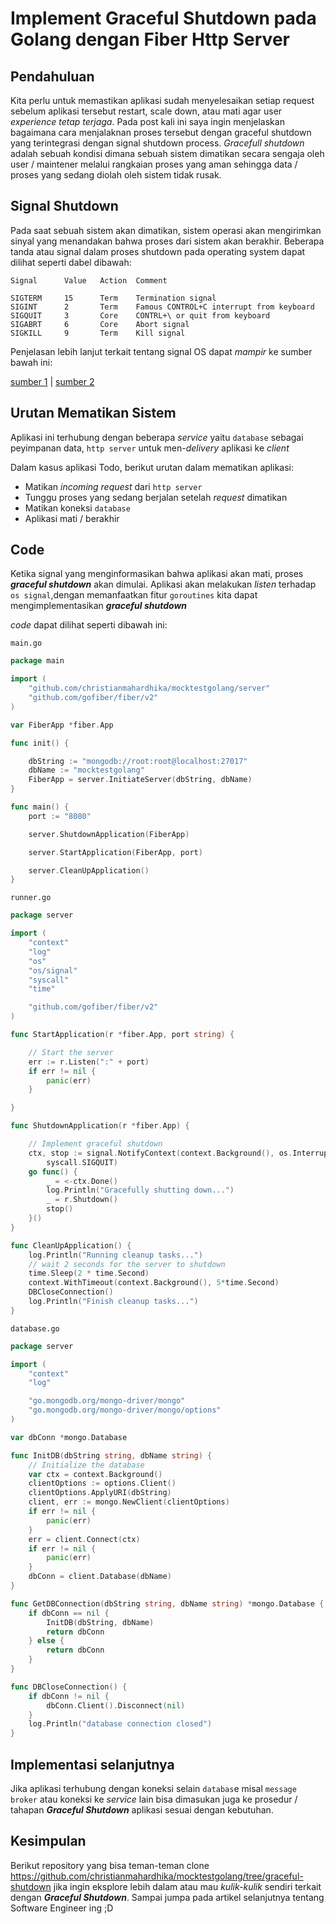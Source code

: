 # Implement Graceful Shutdown pada Golang dengan Fiber Http Server

## **Pendahuluan**

Kita perlu untuk memastikan aplikasi sudah menyelesaikan setiap request sebelum aplikasi tersebut restart, scale down, atau mati agar user *experience tetap terjaga*. Pada post kali ini saya ingin menjelaskan bagaimana cara menjalaknan proses tersebut dengan graceful shutdown yang terintegrasi dengan signal shutdown process. *Gracefull shutdown* adalah sebuah kondisi dimana sebuah sistem dimatikan secara sengaja oleh user / maintener melalui rangkaian proses yang aman sehingga data / proses yang sedang diolah oleh sistem tidak rusak.

## **Signal Shutdown**

Pada saat sebuah sistem akan dimatikan, sistem operasi akan mengirimkan sinyal yang menandakan bahwa proses dari sistem akan berakhir. Beberapa tanda atau signal dalam proses shutdown pada operating system dapat dilihat seperti dabel dibawah:

```text
Signal	    Value	Action	Comment

SIGTERM	    15	    Term	Termination signal
SIGINT  	2	    Term	Famous CONTROL+C interrupt from keyboard
SIGQUIT	    3	    Core	CONTRL+\ or quit from keyboard
SIGABRT	    6	    Core	Abort signal
SIGKILL	    9	    Term	Kill signal
```

Penjelasan lebih lanjut terkait tentang signal OS dapat *mampir* ke sumber bawah ini:

[sumber 1](https://github.com/drbeco/killgracefully) | [sumber 2](https://man7.org/linux/man-pages/man7/signal.7.html)

## **Urutan Mematikan Sistem**

Aplikasi ini terhubung dengan beberapa *service* yaitu `database` sebagai peyimpanan data, `http server` untuk men-*delivery* aplikasi ke *client*

Dalam kasus aplikasi Todo, berikut urutan dalam mematikan aplikasi:

- Matikan *incoming request* dari `http server`
- Tunggu proses yang sedang berjalan setelah *request* dimatikan
- Matikan koneksi `database`
- Aplikasi mati / berakhir
## **Code**

 Ketika signal yang menginformasikan bahwa aplikasi akan mati, proses ***graceful shutdown*** akan dimulai. Aplikasi akan melakukan *listen* terhadap `os signal`,dengan memanfaatkan fitur `goroutines` kita dapat mengimplementasikan ***graceful shutdown*** 

*code* dapat dilihat seperti dibawah ini:

`main.go`

```go
package main

import (
	"github.com/christianmahardhika/mocktestgolang/server"
	"github.com/gofiber/fiber/v2"
)

var FiberApp *fiber.App

func init() {

	dbString := "mongodb://root:root@localhost:27017"
	dbName := "mocktestgolang"
	FiberApp = server.InitiateServer(dbString, dbName)
}

func main() {
	port := "8080"

	server.ShutdownApplication(FiberApp)

	server.StartApplication(FiberApp, port)

	server.CleanUpApplication()
}

```

`runner.go`

```go
package server

import (
	"context"
	"log"
	"os"
	"os/signal"
	"syscall"
	"time"

	"github.com/gofiber/fiber/v2"
)

func StartApplication(r *fiber.App, port string) {

	// Start the server
	err := r.Listen(":" + port)
	if err != nil {
		panic(err)
	}

}

func ShutdownApplication(r *fiber.App) {

	// Implement graceful shutdown
	ctx, stop := signal.NotifyContext(context.Background(), os.Interrupt, syscall.SIGTERM,
		syscall.SIGQUIT)
	go func() {
		_ = <-ctx.Done()
		log.Println("Gracefully shutting down...")
		_ = r.Shutdown()
		stop()
	}()
}

func CleanUpApplication() {
	log.Println("Running cleanup tasks...")
	// wait 2 seconds for the server to shutdown
	time.Sleep(2 * time.Second)
	context.WithTimeout(context.Background(), 5*time.Second)
	DBCloseConnection()
	log.Println("Finish cleanup tasks...")
}
```

`database.go`

```go
package server

import (
	"context"
	"log"

	"go.mongodb.org/mongo-driver/mongo"
	"go.mongodb.org/mongo-driver/mongo/options"
)

var dbConn *mongo.Database

func InitDB(dbString string, dbName string) {
	// Initialize the database
	var ctx = context.Background()
	clientOptions := options.Client()
	clientOptions.ApplyURI(dbString)
	client, err := mongo.NewClient(clientOptions)
	if err != nil {
		panic(err)
	}
	err = client.Connect(ctx)
	if err != nil {
		panic(err)
	}
	dbConn = client.Database(dbName)
}

func GetDBConnection(dbString string, dbName string) *mongo.Database {
	if dbConn == nil {
		InitDB(dbString, dbName)
		return dbConn
	} else {
		return dbConn
	}
}

func DBCloseConnection() {
	if dbConn != nil {
		dbConn.Client().Disconnect(nil)
	}
	log.Println("database connection closed")
}
```

## **Implementasi selanjutnya**

Jika aplikasi terhubung dengan koneksi selain `databas`e misal `message broker` atau koneksi ke *service* lain bisa dimasukan juga ke prosedur / tahapan ***Graceful Shutdown*** aplikasi sesuai dengan kebutuhan.

## **Kesimpulan**

Berikut repository yang bisa teman-teman clone https://github.com/christianmahardhika/mocktestgolang/tree/graceful-shutdown jika ingin eksplore lebih dalam atau mau *kulik-kulik* sendiri terkait dengan ***Graceful Shutdown***. Sampai jumpa pada artikel selanjutnya tentang Software Engineer ing ;D